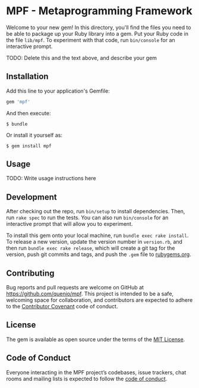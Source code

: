 # MPF - Metaprogramming Framework

Welcome to your new gem!
In this directory, you'll find the files you need to be able to package up your Ruby library into a gem.
Put your Ruby code in the file `lib/mpf`. 
To experiment with that code, run `bin/console` for an interactive prompt.

TODO: Delete this and the text above, and describe your gem

## Installation

Add this line to your application's Gemfile:

```ruby
gem 'mpf'
```

And then execute:

    $ bundle

Or install it yourself as:

    $ gem install mpf

## Usage

TODO: Write usage instructions here

## Development

After checking out the repo, run `bin/setup` to install dependencies. Then, run `rake spec` to run the tests. You can also run `bin/console` for an interactive prompt that will allow you to experiment.

To install this gem onto your local machine, run `bundle exec rake install`. To release a new version, update the version number in `version.rb`, and then run `bundle exec rake release`, which will create a git tag for the version, push git commits and tags, and push the `.gem` file to [rubygems.org](https://rubygems.org).

## Contributing

Bug reports and pull requests are welcome on GitHub at https://github.com/quenio/mpf.
This project is intended to be a safe, welcoming space for collaboration, and contributors are expected to adhere to the [Contributor Covenant](http://contributor-covenant.org) code of conduct.

## License

The gem is available as open source under the terms of the [MIT License](https://opensource.org/licenses/MIT).

## Code of Conduct

Everyone interacting in the MPF project’s codebases, issue trackers, chat rooms and mailing lists is expected to follow the [code of conduct](https://github.com/quenio/mpf/blob/master/CODE_OF_CONDUCT.md).

